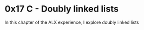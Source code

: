 # 0x17 C - Doubly linked lists
In this chapter of the ALX experience, I explore doubly linked lists
